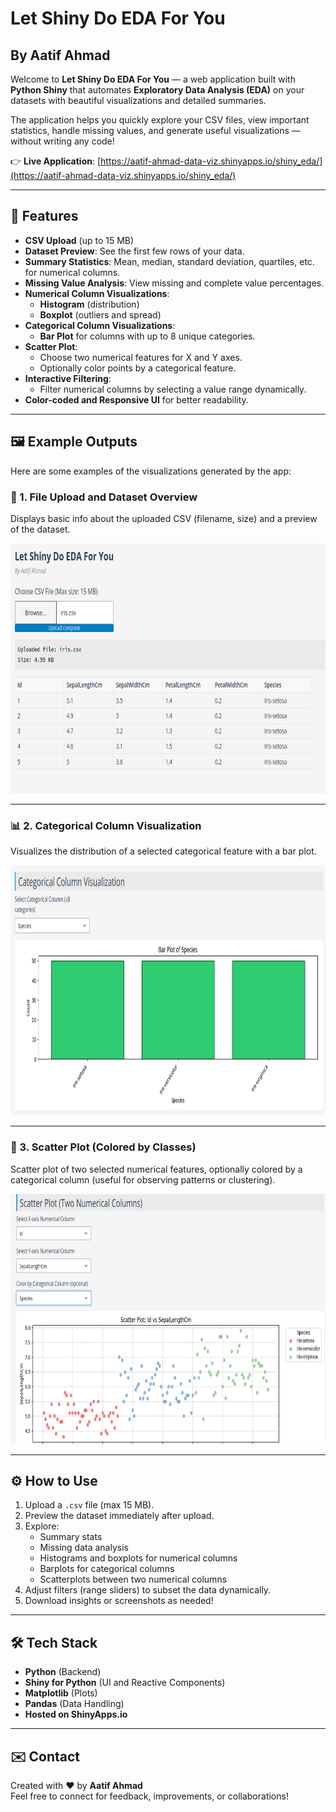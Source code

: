 # Let Shiny Do EDA For You

## By Aatif Ahmad

Welcome to **Let Shiny Do EDA For You** — a web application built with **Python Shiny** that automates **Exploratory Data Analysis (EDA)** on your datasets with beautiful visualizations and detailed summaries.

The application helps you quickly explore your CSV files, view important statistics, handle missing values, and generate useful visualizations — without writing any code!

👉 **Live Application**: [https://aatif-ahmad-data-viz.shinyapps.io/shiny_eda/](https://aatif-ahmad-data-viz.shinyapps.io/shiny_eda/)

---

## 📂 Features

- **CSV Upload** (up to 15 MB)
- **Dataset Preview**: See the first few rows of your data.
- **Summary Statistics**: Mean, median, standard deviation, quartiles, etc. for numerical columns.
- **Missing Value Analysis**: View missing and complete value percentages.
- **Numerical Column Visualizations**:
  - **Histogram** (distribution)
  - **Boxplot** (outliers and spread)
- **Categorical Column Visualizations**:
  - **Bar Plot** for columns with up to 8 unique categories.
- **Scatter Plot**:
  - Choose two numerical features for X and Y axes.
  - Optionally color points by a categorical feature.
- **Interactive Filtering**:
  - Filter numerical columns by selecting a value range dynamically.
- **Color-coded and Responsive UI** for better readability.

---

## 🖼️ Example Outputs

Here are some examples of the visualizations generated by the app:

### 📄 1. File Upload and Dataset Overview
Displays basic info about the uploaded CSV (filename, size) and a preview of the dataset.
  
<img src="./assets/image_1.png" alt="File Upload and Dataset Overview" width="800" height="400">

---

### 📊 2. Categorical Column Visualization
Visualizes the distribution of a selected categorical feature with a bar plot.
  
<img src="./assets/image_2.png" alt="Categorical Column Visualization" width="800" height="400">

---

### 🔵 3. Scatter Plot (Colored by Classes)
Scatter plot of two selected numerical features, optionally colored by a categorical column (useful for observing patterns or clustering).
  
<img src="./assets/image_3.png" alt="Scatter Plot Colored by Classes" width="800" height="400">

---

## ⚙️ How to Use

1. Upload a `.csv` file (max 15 MB).
2. Preview the dataset immediately after upload.
3. Explore:
   - Summary stats
   - Missing data analysis
   - Histograms and boxplots for numerical columns
   - Barplots for categorical columns
   - Scatterplots between two numerical columns
4. Adjust filters (range sliders) to subset the data dynamically.
5. Download insights or screenshots as needed!

---

## 🛠️ Tech Stack

- **Python** (Backend)
- **Shiny for Python** (UI and Reactive Components)
- **Matplotlib** (Plots)
- **Pandas** (Data Handling)
- **Hosted on ShinyApps.io**

---

## ✉️ Contact

Created with ❤️ by **Aatif Ahmad**  
Feel free to connect for feedback, improvements, or collaborations!